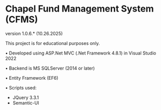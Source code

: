 Chapel Fund Management System (CFMS)
====================================
version 1.0.6.* (10.26.2025)

This project is for educational purposes only.

• Developed using ASP.Net MVC (.Net Framework 4.8.1) in Visual Studio 2022

• Backend is MS SQLServer (2014 or later)

• Entity Framework (EF6)

• Scripts used:
- JQuery 3.3.1
- Semantic-UI
